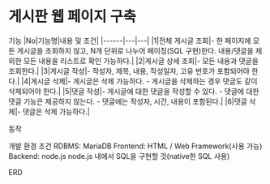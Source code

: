 # 게시판 웹 페이지 구축

기능
|No|기능명|내용 및 조건|
|------|---|---|
|1|전체 게시글 조회|- 한 페이지에 모든 게시글을 조회하지 않고, N개 단위로 나누어 페이징(SQL 구현)한다. 내용/댓글을 제외한 모든 내용을 리스트로 확인 가능하다.|
|2|게시글 상세 조회|- 모든 내용과 댓글을 조회한다.|
|3|게시글 작성|- 작성자, 제목, 내용, 작성일자, 고유 번호가 포함되어야 한다.|
|4|게시글 삭제|- 게시글은 삭제 가능하다. - 게시글을 삭제하는 경우 댓글도 같이 삭제되어야 한다.|
|5|댓글 작성|- 게시글에 대한 댓글을 작성할 수 있다. - 댓글에 대한 댓글 기능은 제공하지 않는다. - 댓글에는 작성자, 시간, 내용이 포함된다.|
|6|댓글 삭제|- 댓글은 삭제 가능하다.|

동작

개발 환경 조건
RDBMS: MariaDB
Frontend: HTML / Web Framework(사용 가능)
Backend: node.js
node.js 내에서 SQL을 구현할 것(native한 SQL 사용)

ERD

  
